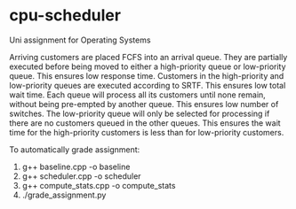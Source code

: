 # cpu-scheduler
Uni assignment for Operating Systems

Arriving customers are placed FCFS into an arrival queue.
They are partially executed before being moved to either a high-priority queue or low-priority queue. This ensures low response time.
Customers in the high-priority and low-priority queues are executed according to SRTF. This ensures low total wait time.
Each queue will process all its customers until none remain, without being pre-empted by another queue. This ensures low number of switches.
The low-priority queue will only be selected for processing if there are no customers queued in the other queues. This ensures the wait time for the high-priority customers is less than for low-priority customers.

To automatically grade assignment:
1. g++ baseline.cpp -o baseline
2. g++ scheduler.cpp -o scheduler
3. g++ compute_stats.cpp -o compute_stats
4. ./grade_assignment.py